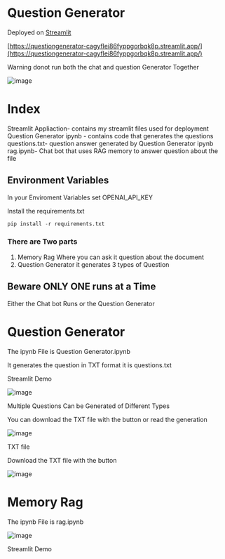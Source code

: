 
# Question Generator

Deployed on [Streamlit](https://questiongenerator-cagyflei86fyppgorbqk8p.streamlit.app/)

[https://questiongenerator-cagyflei86fyppgorbqk8p.streamlit.app/](https://questiongenerator-cagyflei86fyppgorbqk8p.streamlit.app/)

Warning donot run both the chat and question Generator Together

![image](https://github.com/Suyash018/Question_Generator/assets/73903830/1dd33b13-a04c-4af9-8e10-b811fe7f81ba)

# Index
Streamlit Appliaction- contains my streamlit files used for deployment
Question Generator ipynb - contains code that generates the questions
questions.txt- question answer generated by Question Generator ipynb
rag.ipynb- Chat bot that uses RAG memory to answer question about the file

## Environment Variables

In your Enviroment Variables set OPENAI_API_KEY

Install the requirements.txt

```python
pip install -r requirements.txt
```

### There are Two parts

1. Memory Rag Where you can ask it question about the document
2. Question Generator it generates 3 types of Question

## Beware ONLY ONE runs at a Time

Either the Chat bot Runs or the Question Generator

# Question Generator

The ipynb File is Question Generator.ipynb

It generates the question in TXT format it is questions.txt

Streamlit Demo

![image](https://github.com/Suyash018/Question_Generator/assets/73903830/3c0f9464-547a-436c-8465-fdba32fdbf94)


Multiple Questions Can be Generated of Different Types

You can download the TXT file with the button or read the generation

![image](https://github.com/Suyash018/Question_Generator/assets/73903830/cc962996-ba50-45d5-9c7c-470f71326679)

TXT file

Download the TXT file with the button

![image](https://github.com/Suyash018/Question_Generator/assets/73903830/7a38d6a9-7fb0-47a3-b644-a2135fb13f5e)


# Memory Rag

The ipynb File is rag.ipynb

![image](https://github.com/Suyash018/Question_Generator/assets/73903830/6c15db62-90c1-4ac0-8751-882f094d432c)


Streamlit Demo


